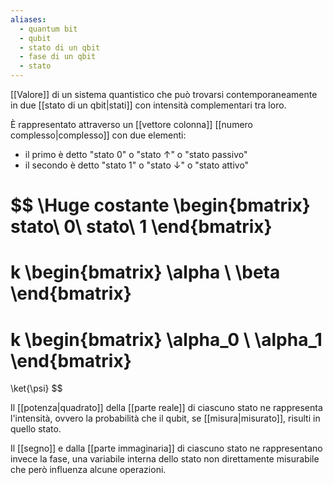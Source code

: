 ```yaml
---
aliases:
  - quantum bit
  - qubit
  - stato di un qbit
  - fase di un qbit
  - stato
---
```

[[Valore]] di un sistema quantistico che può trovarsi contemporaneamente in due [[stato di un qbit|stati]] con intensità complementari tra loro.

È rappresentato attraverso un [[vettore colonna]] [[numero complesso|complesso]] con due elementi:
- il primo è detto "stato $0$" o "stato $\uparrow$" o "stato passivo"
- il secondo è detto "stato $1$" o "stato $\downarrow$" o "stato attivo"

$$
\Huge
costante
\begin{bmatrix}
	stato\ 0\\
	stato\ 1
\end{bmatrix}
=
k
\begin{bmatrix}
	\alpha \\
	\beta
\end{bmatrix}
=
k
\begin{bmatrix}
	\alpha_0 \\
	\alpha_1
\end{bmatrix}
=
\ket{\psi}
$$

Il [[potenza|quadrato]] della [[parte reale]] di ciascuno stato ne rappresenta l'intensità, ovvero la probabilità che il qubit, se [[misura|misurato]], risulti in quello stato.

Il [[segno]] e dalla [[parte immaginaria]] di ciascuno stato ne rappresentano invece la fase, una variabile interna dello stato non direttamente misurabile che però influenza alcune operazioni.
